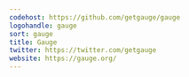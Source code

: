 ```yaml
---
codehost: https://github.com/getgauge/gauge
logohandle: gauge
sort: gauge
title: Gauge
twitter: https://twitter.com/getgauge
website: https://gauge.org/
---
```

